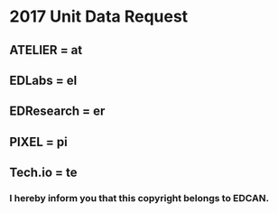 # 2017 Unit Data Request

## ATELIER = at
## EDLabs = el
## EDResearch = er
## PIXEL = pi
## Tech.io = te

### I hereby inform you that this copyright belongs to EDCAN.
